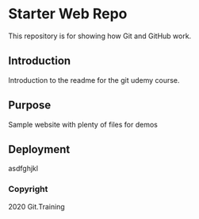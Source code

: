 # Starter Web Repo

This repository is for showing how Git and GitHub work.

## Introduction

Introduction to the readme for the git udemy course.

## Purpose

Sample website with plenty of files for demos

## Deployment

asdfghjkl

### Copyright

2020 Git.Training